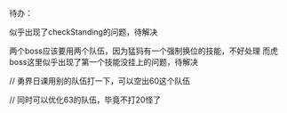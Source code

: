 待办：

似乎出现了checkStanding的问题，待解决

两个boss应该要用两个队伍，因为猛犸有一个强制换位的技能，不好处理
而虎boss这里似乎出现了第一个技能没挂上的问题，待解决

// 勇界日课用别的队伍打一下，可以空出60这个队伍

// 同时可以优化63的队伍，毕竟不打20怪了

